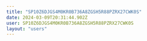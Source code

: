 ```yaml
---
title: "SP10Z6DJGS4M0KR0B736A8ZGSH5R88PZRX27CWK0S"
date: 2024-03-09T20:31:44.902Z
user: SP10Z6DJGS4M0KR0B736A8ZGSH5R88PZRX27CWK0S
layout: "users"
---
```

    